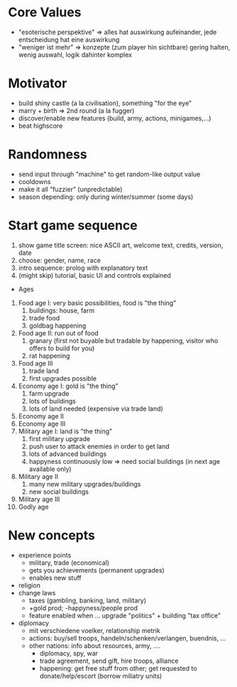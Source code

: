 
# Core Values

* "esoterische perspektive" => alles hat auswirkung aufeinander, jede entscheidung hat eine auswirkung
* "weniger ist mehr" => konzepte (zum player hin sichtbare) gering halten, wenig auswahl, logik dahinter komplex

# Motivator

* build shiny castle (a la civilisation), something "for the eye"
* marry + birth => 2nd round (a la fugger)
* discover/enable new features (build, army, actions, minigames,...)
* beat highscore

# Randomness

* send input through "machine" to get random-like output value
* cooldowns
* make it all "fuzzier" (unpredictable)
* season depending: only during winter/summer (some days)

# Start game sequence

1. show game title screen: nice ASCII art, welcome text, credits, version, date
1. choose: gender, name, race
1. intro sequence: prolog with explanatory text
1. (might skip) tutorial, basic UI and controls explained

* Ages

1. Food age I: very basic possibilities, food is "the thing"
    1. buildings: house, farm
    1. trade food
    1. goldbag happening
1. Food age II: run out of food
    1. granary (first not buyable but tradable by happening, visitor who offers to build for you)
    1. rat happening
1. Food age III
    1. trade land
    1. first upgrades possible
1. Economy age I: gold is "the thing"
    1. farm upgrade
    1. lots of buildings
    1. lots of land needed (expensive via trade land)
1. Economy age II
1. Economy age III
1. Military age I: land is "the thing"
    1. first military upgrade
    1. push user to attack enemies in order to get land
    1. lots of advanced buildings
    1. happyness continuously low => need social buildings (in next age available only)
1. Military age II
    1. many new military upgrades/buildings
    1. new social buildings
1. Military age III
1. Godly age

# New concepts

* experience points
    - military, trade (economical)
    - gets you achievements (permanent upgrades)
    - enables new stuff
* religion
* change laws
    - taxes (gambling, banking, land, military)
    - +gold prod; -happyness/people prod
    - feature enabled when ... upgrade "politics" + building "tax office"
* diplomacy
    * mit verschiedene voelker, relationship metrik
    * actions: buy/sell troops, handeln/schenken/verlangen, buendnis, ...
    * other nations: info about resources, army, ....
        - diplomacy, spy, war
        - trade agreement, send gift, hire troops, alliance
        - happening: get free stuff from other; get requested to donate/help/escort (borrow miliatry units)

